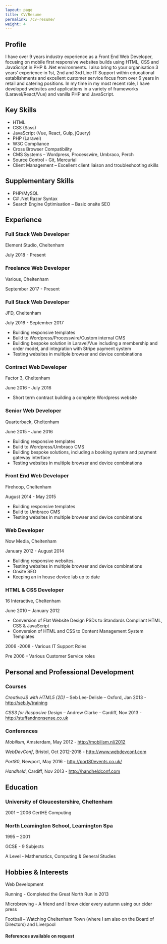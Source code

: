 ```yaml
---
layout: page
title: CV/Resume
permalink: /cv-resume/
weight: 4
---
```


## Profile

I have over 9 years industry experience as a Front End Web Developer, focusing on mobile first responsive websites builds using HTML, CSS and JavaScript in PHP & .Net environments. I also bring to your organisation 3 years’ experience in 1st, 2nd and 3rd Line IT Support within educational establishments and excellent customer service focus from over 6 years in retail and catering positions. In my time in my most recent role, I have developed websites and applications in a variety of frameworks (Laravel/React/Vue) and vanilla PHP and JavaScript.

## Key Skills

-   HTML
-   CSS (Sass)
-   JavaScript (Vue, React, Gulp, jQuery)
-   PHP (Laravel)
-   W3C Compliance
-   Cross Browser Compatibility
-   CMS Systems – Wordpress, Processwire, Umbraco, Perch
-   Source Control - Git, Mercurial
-   Client Management – Excellent client liaison and troubleshooting skills

## Supplementary Skills

-   PHP/MySQL
-   C# .Net Razor Syntax
-   Search Engine Optimisation – Basic onsite SEO

## Experience

### Full Stack Web Developer

Element Studio, Cheltenham

July 2018 - Present

### Freelance Web Developer

Various, Cheltenham

September 2017 - Present

### Full Stack Web Developer

JFD, Cheltenham

July 2016 - September 2017

-   Building responsive templates
-   Build to Wordpress/Processwire/Custom internal CMS
-   Building bespoke solution in Laravel/Vue including a membership and order model, and integration with Stripe payment system
-   Testing websites in multiple browser and device combinations

### Contract Web Developer

Factor 3, Cheltenham

June 2016 - July 2016

-   Short term contract building a complete Wordpress website

### Senior Web Developer

Quarterback, Cheltenham

June 2015 - June 2016

-   Building responsive templates
-   Build to Wordpress/Umbraco CMS
-   Building bespoke solutions, including a booking system and payment gateway interface
-   Testing websites in multiple browser and device combinations

### Front End Web Developer

Firehoop, Cheltenham

August 2014 - May 2015

-   Building responsive templates
-   Build to Umbraco CMS
-   Testing websites in multiple browser and device combinations

### Web Developer

Now Media, Cheltenham

January 2012 - August 2014

-   Building responsive websites.
-   Testing websites in multiple browser and device combinations
-   Onsite SEO
-   Keeping an in house device lab up to date

### HTML & CSS Developer

16 Interactive, Cheltenham

June 2010 – January 2012

-   Conversion of Flat Website Design PSDs to Standards Compliant HTML, CSS & JavaScript
-   Conversion of HTML and CSS to Content Management System Templates

2006 -2008 - Various IT Support Roles

Pre 2006 – Various Customer Service roles

## Personal and Professional Development

### Courses

_CreativeJS with HTML5 (2D)_ – Seb Lee-Delisle – Oxford, Jan 2013 - http://seb.ly/training

_CSS3 for Resposive Design_ – Andrew Clarke – Cardiff, Nov 2013 - http://stuffandnonsense.co.uk

### Conferences

_Mobilism_, Amsterdam, May 2012 - http://mobilism.nl/2012

_WebDevConf_, Bristol, Oct 2012-2018 - http://www.webdevconf.com

_Port80_, Newport, May 2016 - http://port80events.co.uk/

_Handheld_, Cardiff, Nov 2013 - http://handheldconf.com

## Education

### University of Gloucestershire, Cheltenham

2001 – 2006
CertHE Computing

### North Leamington School, Leamington Spa

1995 – 2001

GCSE - 9 Subjects

A Level - Mathematics, Computing & General Studies

## Hobbies & Interests

Web Development

Running - Completed the Great North Run in 2013

Microbrewing - A friend and I brew cider every autumn using our cider press

Football – Watching Cheltenham Town (where I am also on the Board of Directors) and Liverpool

#### References available on request
